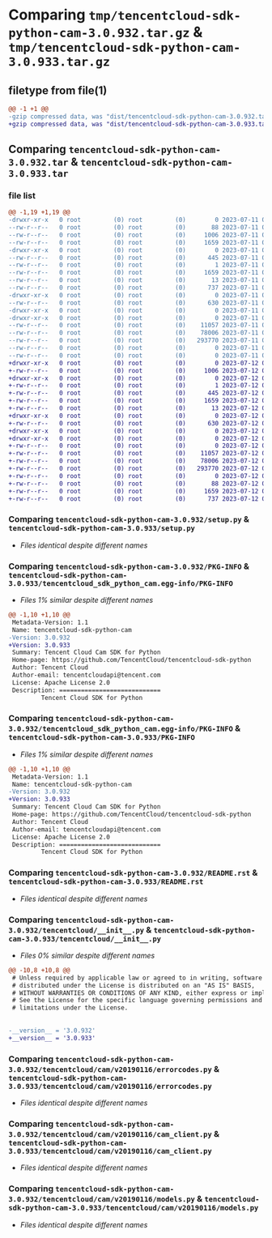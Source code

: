 # Comparing `tmp/tencentcloud-sdk-python-cam-3.0.932.tar.gz` & `tmp/tencentcloud-sdk-python-cam-3.0.933.tar.gz`

## filetype from file(1)

```diff
@@ -1 +1 @@
-gzip compressed data, was "dist/tencentcloud-sdk-python-cam-3.0.932.tar", last modified: Tue Jul 11 00:32:17 2023, max compression
+gzip compressed data, was "dist/tencentcloud-sdk-python-cam-3.0.933.tar", last modified: Wed Jul 12 00:21:04 2023, max compression
```

## Comparing `tencentcloud-sdk-python-cam-3.0.932.tar` & `tencentcloud-sdk-python-cam-3.0.933.tar`

### file list

```diff
@@ -1,19 +1,19 @@
-drwxr-xr-x   0 root         (0) root         (0)        0 2023-07-11 00:32:17.000000 tencentcloud-sdk-python-cam-3.0.932/
--rw-r--r--   0 root         (0) root         (0)       88 2023-07-11 00:32:17.000000 tencentcloud-sdk-python-cam-3.0.932/setup.cfg
--rw-r--r--   0 root         (0) root         (0)     1006 2023-07-11 00:32:17.000000 tencentcloud-sdk-python-cam-3.0.932/setup.py
--rw-r--r--   0 root         (0) root         (0)     1659 2023-07-11 00:32:17.000000 tencentcloud-sdk-python-cam-3.0.932/PKG-INFO
-drwxr-xr-x   0 root         (0) root         (0)        0 2023-07-11 00:32:17.000000 tencentcloud-sdk-python-cam-3.0.932/tencentcloud_sdk_python_cam.egg-info/
--rw-r--r--   0 root         (0) root         (0)      445 2023-07-11 00:32:17.000000 tencentcloud-sdk-python-cam-3.0.932/tencentcloud_sdk_python_cam.egg-info/SOURCES.txt
--rw-r--r--   0 root         (0) root         (0)        1 2023-07-11 00:32:17.000000 tencentcloud-sdk-python-cam-3.0.932/tencentcloud_sdk_python_cam.egg-info/dependency_links.txt
--rw-r--r--   0 root         (0) root         (0)     1659 2023-07-11 00:32:17.000000 tencentcloud-sdk-python-cam-3.0.932/tencentcloud_sdk_python_cam.egg-info/PKG-INFO
--rw-r--r--   0 root         (0) root         (0)       13 2023-07-11 00:32:17.000000 tencentcloud-sdk-python-cam-3.0.932/tencentcloud_sdk_python_cam.egg-info/top_level.txt
--rw-r--r--   0 root         (0) root         (0)      737 2023-07-11 00:32:17.000000 tencentcloud-sdk-python-cam-3.0.932/README.rst
-drwxr-xr-x   0 root         (0) root         (0)        0 2023-07-11 00:32:17.000000 tencentcloud-sdk-python-cam-3.0.932/tencentcloud/
--rw-r--r--   0 root         (0) root         (0)      630 2023-07-11 00:32:17.000000 tencentcloud-sdk-python-cam-3.0.932/tencentcloud/__init__.py
-drwxr-xr-x   0 root         (0) root         (0)        0 2023-07-11 00:32:17.000000 tencentcloud-sdk-python-cam-3.0.932/tencentcloud/cam/
-drwxr-xr-x   0 root         (0) root         (0)        0 2023-07-11 00:32:17.000000 tencentcloud-sdk-python-cam-3.0.932/tencentcloud/cam/v20190116/
--rw-r--r--   0 root         (0) root         (0)    11057 2023-07-11 00:32:17.000000 tencentcloud-sdk-python-cam-3.0.932/tencentcloud/cam/v20190116/errorcodes.py
--rw-r--r--   0 root         (0) root         (0)    78006 2023-07-11 00:32:17.000000 tencentcloud-sdk-python-cam-3.0.932/tencentcloud/cam/v20190116/cam_client.py
--rw-r--r--   0 root         (0) root         (0)   293770 2023-07-11 00:32:17.000000 tencentcloud-sdk-python-cam-3.0.932/tencentcloud/cam/v20190116/models.py
--rw-r--r--   0 root         (0) root         (0)        0 2023-07-11 00:32:17.000000 tencentcloud-sdk-python-cam-3.0.932/tencentcloud/cam/v20190116/__init__.py
--rw-r--r--   0 root         (0) root         (0)        0 2023-07-11 00:32:17.000000 tencentcloud-sdk-python-cam-3.0.932/tencentcloud/cam/__init__.py
+drwxr-xr-x   0 root         (0) root         (0)        0 2023-07-12 00:21:04.000000 tencentcloud-sdk-python-cam-3.0.933/
+-rw-r--r--   0 root         (0) root         (0)     1006 2023-07-12 00:21:04.000000 tencentcloud-sdk-python-cam-3.0.933/setup.py
+drwxr-xr-x   0 root         (0) root         (0)        0 2023-07-12 00:21:04.000000 tencentcloud-sdk-python-cam-3.0.933/tencentcloud_sdk_python_cam.egg-info/
+-rw-r--r--   0 root         (0) root         (0)        1 2023-07-12 00:21:04.000000 tencentcloud-sdk-python-cam-3.0.933/tencentcloud_sdk_python_cam.egg-info/dependency_links.txt
+-rw-r--r--   0 root         (0) root         (0)      445 2023-07-12 00:21:04.000000 tencentcloud-sdk-python-cam-3.0.933/tencentcloud_sdk_python_cam.egg-info/SOURCES.txt
+-rw-r--r--   0 root         (0) root         (0)     1659 2023-07-12 00:21:04.000000 tencentcloud-sdk-python-cam-3.0.933/tencentcloud_sdk_python_cam.egg-info/PKG-INFO
+-rw-r--r--   0 root         (0) root         (0)       13 2023-07-12 00:21:04.000000 tencentcloud-sdk-python-cam-3.0.933/tencentcloud_sdk_python_cam.egg-info/top_level.txt
+drwxr-xr-x   0 root         (0) root         (0)        0 2023-07-12 00:21:04.000000 tencentcloud-sdk-python-cam-3.0.933/tencentcloud/
+-rw-r--r--   0 root         (0) root         (0)      630 2023-07-12 00:21:04.000000 tencentcloud-sdk-python-cam-3.0.933/tencentcloud/__init__.py
+drwxr-xr-x   0 root         (0) root         (0)        0 2023-07-12 00:21:04.000000 tencentcloud-sdk-python-cam-3.0.933/tencentcloud/cam/
+drwxr-xr-x   0 root         (0) root         (0)        0 2023-07-12 00:21:04.000000 tencentcloud-sdk-python-cam-3.0.933/tencentcloud/cam/v20190116/
+-rw-r--r--   0 root         (0) root         (0)        0 2023-07-12 00:21:04.000000 tencentcloud-sdk-python-cam-3.0.933/tencentcloud/cam/v20190116/__init__.py
+-rw-r--r--   0 root         (0) root         (0)    11057 2023-07-12 00:21:04.000000 tencentcloud-sdk-python-cam-3.0.933/tencentcloud/cam/v20190116/errorcodes.py
+-rw-r--r--   0 root         (0) root         (0)    78006 2023-07-12 00:21:04.000000 tencentcloud-sdk-python-cam-3.0.933/tencentcloud/cam/v20190116/cam_client.py
+-rw-r--r--   0 root         (0) root         (0)   293770 2023-07-12 00:21:04.000000 tencentcloud-sdk-python-cam-3.0.933/tencentcloud/cam/v20190116/models.py
+-rw-r--r--   0 root         (0) root         (0)        0 2023-07-12 00:21:04.000000 tencentcloud-sdk-python-cam-3.0.933/tencentcloud/cam/__init__.py
+-rw-r--r--   0 root         (0) root         (0)       88 2023-07-12 00:21:04.000000 tencentcloud-sdk-python-cam-3.0.933/setup.cfg
+-rw-r--r--   0 root         (0) root         (0)     1659 2023-07-12 00:21:04.000000 tencentcloud-sdk-python-cam-3.0.933/PKG-INFO
+-rw-r--r--   0 root         (0) root         (0)      737 2023-07-12 00:21:04.000000 tencentcloud-sdk-python-cam-3.0.933/README.rst
```

### Comparing `tencentcloud-sdk-python-cam-3.0.932/setup.py` & `tencentcloud-sdk-python-cam-3.0.933/setup.py`

 * *Files identical despite different names*

### Comparing `tencentcloud-sdk-python-cam-3.0.932/PKG-INFO` & `tencentcloud-sdk-python-cam-3.0.933/tencentcloud_sdk_python_cam.egg-info/PKG-INFO`

 * *Files 1% similar despite different names*

```diff
@@ -1,10 +1,10 @@
 Metadata-Version: 1.1
 Name: tencentcloud-sdk-python-cam
-Version: 3.0.932
+Version: 3.0.933
 Summary: Tencent Cloud Cam SDK for Python
 Home-page: https://github.com/TencentCloud/tencentcloud-sdk-python
 Author: Tencent Cloud
 Author-email: tencentcloudapi@tencent.com
 License: Apache License 2.0
 Description: ============================
         Tencent Cloud SDK for Python
```

### Comparing `tencentcloud-sdk-python-cam-3.0.932/tencentcloud_sdk_python_cam.egg-info/PKG-INFO` & `tencentcloud-sdk-python-cam-3.0.933/PKG-INFO`

 * *Files 1% similar despite different names*

```diff
@@ -1,10 +1,10 @@
 Metadata-Version: 1.1
 Name: tencentcloud-sdk-python-cam
-Version: 3.0.932
+Version: 3.0.933
 Summary: Tencent Cloud Cam SDK for Python
 Home-page: https://github.com/TencentCloud/tencentcloud-sdk-python
 Author: Tencent Cloud
 Author-email: tencentcloudapi@tencent.com
 License: Apache License 2.0
 Description: ============================
         Tencent Cloud SDK for Python
```

### Comparing `tencentcloud-sdk-python-cam-3.0.932/README.rst` & `tencentcloud-sdk-python-cam-3.0.933/README.rst`

 * *Files identical despite different names*

### Comparing `tencentcloud-sdk-python-cam-3.0.932/tencentcloud/__init__.py` & `tencentcloud-sdk-python-cam-3.0.933/tencentcloud/__init__.py`

 * *Files 0% similar despite different names*

```diff
@@ -10,8 +10,8 @@
 # Unless required by applicable law or agreed to in writing, software
 # distributed under the License is distributed on an "AS IS" BASIS,
 # WITHOUT WARRANTIES OR CONDITIONS OF ANY KIND, either express or implied.
 # See the License for the specific language governing permissions and
 # limitations under the License.
 
 
-__version__ = '3.0.932'
+__version__ = '3.0.933'
```

### Comparing `tencentcloud-sdk-python-cam-3.0.932/tencentcloud/cam/v20190116/errorcodes.py` & `tencentcloud-sdk-python-cam-3.0.933/tencentcloud/cam/v20190116/errorcodes.py`

 * *Files identical despite different names*

### Comparing `tencentcloud-sdk-python-cam-3.0.932/tencentcloud/cam/v20190116/cam_client.py` & `tencentcloud-sdk-python-cam-3.0.933/tencentcloud/cam/v20190116/cam_client.py`

 * *Files identical despite different names*

### Comparing `tencentcloud-sdk-python-cam-3.0.932/tencentcloud/cam/v20190116/models.py` & `tencentcloud-sdk-python-cam-3.0.933/tencentcloud/cam/v20190116/models.py`

 * *Files identical despite different names*

